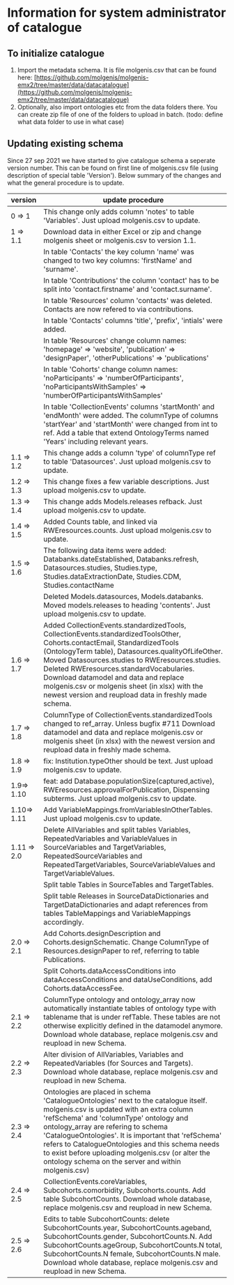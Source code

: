 # Information for system administrator of catalogue

## To initialize catalogue

1. Import the metadata schema. It is file molgenis.csv that can be found here: [https://github.com/molgenis/molgenis-emx2/tree/master/data/datacatalogue](https://github.com/molgenis/molgenis-emx2/tree/master/data/datacatalogue)
1. Optionally, also import ontologies etc from the data folders there. You can create zip file of one of the folders to
   upload in batch.
   (todo: define what data folder to use in what case)

## Updating existing schema

Since 27 sep 2021 we have started to give catalogue schema a seperate version number. This can be found on first line of
molgenis.csv file (using description of special table 'Version'). Below summary of the changes and what the general
procedure is to update.

| version | update procedure |
|---------|------------------|
| 0 => 1 | This change only adds column 'notes' to table 'Variables'. Just upload molgenis.csv to update.|  
| 1 => 1.1 | Download data in either Excel or zip and change molgenis sheet or molgenis.csv to version 1.1. |
| |In table 'Contacts' the key column 'name' was changed to two key columns: 'firstName' and 'surname'. |
| | In table 'Contributions' the column 'contact' has to be split into 'contact.firstname' and 'contact.surname'. |
| | In table 'Resources' column 'contacts' was deleted. Contacts are now refered to via contributions. |
| | In table 'Contacts' columns 'title', 'prefix', 'intials' were added. |
| | In table 'Resources' change column names: 'homepage' => 'website', 'publication' => 'designPaper', 'otherPublications' => 'publications' |
| | In table 'Cohorts' change column names: 'noParticipants' => 'numberOfParticipants', 'noParticipantsWithSamples' => 'numberOfParticipantsWithSamples' |
| | In table 'CollectionEvents' columns 'startMonth' and 'endMonth' were added. The columnType of columns 'startYear' and 'startMonth' were changed from int to ref. Add a table that extend OntologyTerms named 'Years' including relevant years. |
| 1.1 => 1.2 | This change adds a column 'type' of columnType ref to table 'Datasources'. Just upload molgenis.csv to update.|
| 1.2 => 1.3 | This change fixes a few variable descriptions. Just upload molgenis.csv to update.|
| 1.3 => 1.4 | This change adds Models.releases refback. Just upload molgenis.csv to update.|
| 1.4 => 1.5 | Added Counts table, and linked via RWEresources.counts. Just upload molgenis.csv to update.|
| 1.5 => 1.6 | The following data items were added: Databanks.dateEstablished, Databanks.refresh, Datasources.studies, Studies.type, Studies.dataExtractionDate, Studies.CDM, Studies.contactName
| | Deleted Models.datasources, Models.databanks. Moved models.releases to heading 'contents'. Just upload molgenis.csv to update.|
| 1.6 => 1.7 | Added CollectionEvents.standardizedTools, CollectionEvents.standardizedToolsOther, Cohorts.contactEmail, StandardizedTools (OntologyTerm table), Datasources.qualityOfLifeOther. Moved Datasources.studies to RWEresources.studies. Deleted RWEresources.standardVocabularies. Download datamodel and data and replace molgenis.csv or molgenis sheet (in xlsx) with the newest version and reupload data in freshly made schema. |
| 1.7 => 1.8 | ColumnType of CollectionEvents.standardizedTools changed to ref_array. Unless bugfix #711 Download datamodel and data and replace molgenis.csv or molgenis sheet (in xlsx) with the newest version and reupload data in freshly made schema. |
| 1.8 => 1.9 | fix: Institution.typeOther should be text. Just upload molgenis.csv to update. |
| 1.9=> 1.10 | feat: add Database.populationSize(captured,active), RWEresources.approvalForPublication, Dispensing subterms. Just upload molgenis.csv to update. |
| 1.10=> 1.11 | Add VariableMappings.fromVariablesInOtherTables. Just upload molgenis.csv to update. |
| 1.11 => 2.0 | Delete AllVariables and split tables Variables, RepeatedVariables and VariableValues in SourceVariables and TargetVariables, RepeatedSourceVariables and RepeatedTargetVariables, SourceVariableValues and TargetVariableValues. |
| | Split table Tables in SourceTables and TargetTables. |
| | Split table Releases in SourceDataDictionaries and TargetDataDictionaries and adapt references from tables TableMappings and VariableMappings accordingly. |
| 2.0 => 2.1 | Add Cohorts.designDescription and Cohorts.designSchematic. Change ColumnType of Resources.designPaper to ref, referring to table Publications. |
| | Split Cohorts.dataAccessConditions into dataAccessConditions and dataUseConditions, add Cohorts.dataAccessFee. |
| 2.1 => 2.2 | ColumnType ontology and ontology_array now automatically instantiate tables of ontology type with tablename that is under refTable. These tables are not otherwise explicitly defined in the datamodel anymore. Download whole database, replace molgenis.csv and reupload in new Schema. |
| 2.2 => 2.3 | Alter division of AllVariables, Variables and RepeatedVariables (for Sources and Targets). Download whole database, replace molgenis.csv and reupload in new Schema. |
| 2.3 => 2.4 | Ontologies are placed in schema 'CatalogueOntologies' next to the catalogue itself. molgenis.csv is updated with an extra column 'refSchema' and 'columnType' ontology and ontology_array are refering to schema 'CatalogueOntologies'. It is important that 'refSchema' refers to CatalogueOntologies and this schema needs to exist before uploading molgenis.csv (or alter the ontology schema on the server and within molgenis.csv) |
| 2.4 => 2.5 | CollectionEvents.coreVariables, Subcohorts.comorbidity, Subcohorts.counts. Add table SubcohortCounts. Download whole database, replace molgenis.csv and reupload in new Schema. | |
| 2.5 => 2.6 | Edits to table SubcohortCounts: delete SubcohortCounts.year, SubcohortCounts.ageband, SubcohortCounts.gender, SubcohortCounts.N. Add SubcohortCounts.ageGroup, SubcohortCounts.N total, SubcohortCounts.N female, SubcohortCounts.N male. Download whole database, replace molgenis.csv and reupload in new Schema. | |
